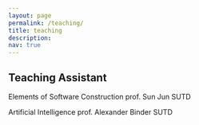 ```yaml
---
layout: page
permalink: /teaching/
title: teaching
description: 
nav: true
---
```


## Teaching Assistant 
Elements of Software Construction  prof. Sun Jun SUTD
 
Artificial Intelligence prof. Alexander Binder SUTD 